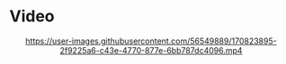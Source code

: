 # Video

<!-- <video controls autoplay>
<!--   <source src="https://user-images.githubusercontent.com/56549889/170823436-bd29ddd2-6b00-4ab5-9297-9237327c8b5b.mp4" type="video/mp4"> -->
<!--    <source src="https://github.com/filtitov2001/Rasengan/blob/main/assets/rassengan.mp4" type="video/mp4"> -->
<!-- </video>  -->
<div align="center">
  

https://user-images.githubusercontent.com/56549889/170823895-2f9225a6-c43e-4770-877e-6bb787dc4096.mp4


</div>



